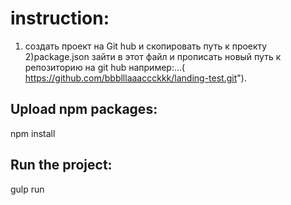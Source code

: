 ﻿# instruction:

1) создать проект на Git hub и скопировать путь к проекту
2)package.json зайти в этот файл и прописать новый путь к репозиторию на git hub 
например:...( https://github.com/bbblllaaaccckkk/landing-test.git").



## Upload npm packages:

npm install

## Run the project:

gulp run




